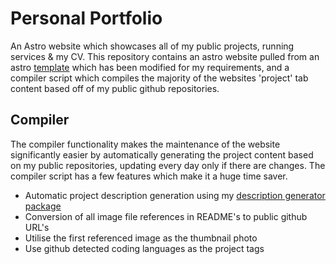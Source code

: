 # Personal Portfolio

An Astro website which showcases all of my public projects, running services & my CV. This repository contains an astro website pulled from an astro [template](https://astro.build/themes/details/astrofy-personal-porfolio-website-template/) which has been modified for my requirements, and a compiler script which compiles the majority of the websites 'project' tab content based off of my public github repositories.

## Compiler

The compiler functionality makes the maintenance of the website significantly easier by automatically generating the project content based on my public repositories, updating every day only if there are changes. The compiler script has a few features which make it a huge time saver.

- Automatic project description generation using my [description generator package](https://github.com/Stephen-Hallett/Repo-Description-Generator)
- Conversion of all image file references in README's to public github URL's
- Utilise the first referenced image as the thumbnail photo
- Use github detected coding languages as the project tags

